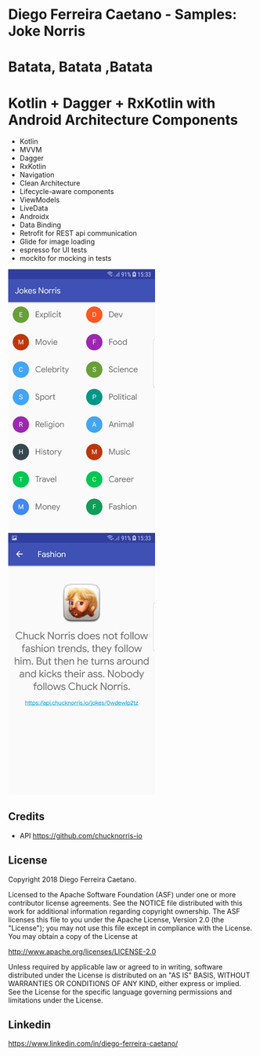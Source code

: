 # Diego Ferreira Caetano - Samples: Joke Norris 

# Batata, Batata ,Batata

# Kotlin + Dagger + RxKotlin  with Android Architecture Components
- Kotlin
- MVVM
- Dagger
- RxKotlin
- Navigation
- Clean Architecture
- Lifecycle-aware components
- ViewModels
- LiveData
- Androidx
- Data Binding
- Retrofit for REST api communication
- Glide for image loading
- espresso for UI tests
- mockito for mocking in tests

<img src="https://raw.githubusercontent.com/diegoferreiracaetano/joke_norris/master/img/list.jpg" width="300" />         <img src="https://raw.githubusercontent.com/diegoferreiracaetano/joke_norris/master/img/detail.jpg" width="300" />

Credits
-------
- API https://github.com/chucknorris-io

License
-------

Copyright 2018 Diego Ferreira Caetano.

Licensed to the Apache Software Foundation (ASF) under one or more contributor
license agreements.  See the NOTICE file distributed with this work for
additional information regarding copyright ownership.  The ASF licenses this
file to you under the Apache License, Version 2.0 (the "License"); you may not
use this file except in compliance with the License.  You may obtain a copy of
the License at

http://www.apache.org/licenses/LICENSE-2.0

Unless required by applicable law or agreed to in writing, software
distributed under the License is distributed on an "AS IS" BASIS, WITHOUT
WARRANTIES OR CONDITIONS OF ANY KIND, either express or implied.  See the
License for the specific language governing permissions and limitations under
the License.

Linkedin
-------
https://www.linkedin.com/in/diego-ferreira-caetano/

